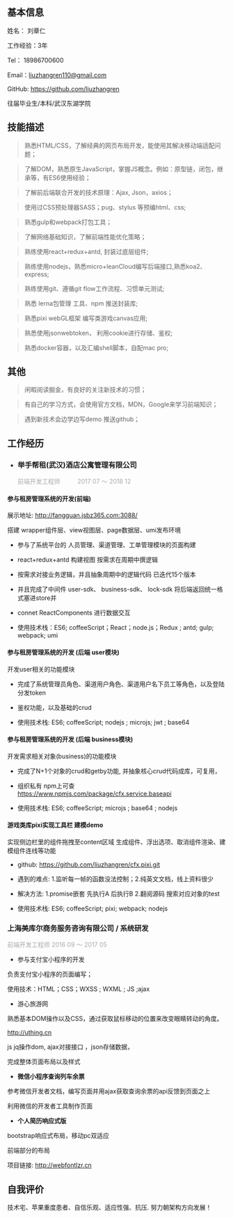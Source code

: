##   基本信息 

姓名： 刘章仁 	

工作经验：3年

Tel： 18986700600

Email：liuzhangren110@gmail.com

GitHub:  https://github.com/liuzhangren

往届毕业生/本科/武汉东湖学院

## 技能描述

> 熟悉HTML/CSS，了解经典的网页布局开发，能使用其解决移动端适配问题；

> 了解DOM，熟悉原生JavaScript，掌握JS概念。例如：原型链，闭包，继承等，有ES6使用经验；

> 了解前后端联合开发的技术原理：Ajax, Json，axios；

> 使用过CSS预处理器SASS；pug、stylus 等预编html、css;

> 熟悉gulp和webpack打包工具；

> 了解网络基础知识，了解前端性能优化策略；

> 熟练使用react+redux+antd, 封装过底层组件;

> 熟练使用nodejs，熟悉micro+leanCloud编写后端接口,熟悉koa2、express;

> 熟练使用git、遵循git flow工作流程、习惯单元测试;

> 熟悉 lerna包管理 工具、npm 推送封装库;

> 熟悉pixi webGL框架 编写类游戏canvas应用;

> 熟悉使用jsonwebtoken， 利用cookie进行存储、鉴权;

> 熟悉docker容器，以及汇编shell脚本，自配mac pro;

## 其他

> 闲暇阅读掘金，有良好的关注新技术的习惯；

> 有自己的学习方式，会使用官方文档，MDN，Google来学习前端知识；

> 遇到新技术会边学边写demo 推送github；

## 工作经历

- ### 举手帮租(武汉)酒店公寓管理有限公司 

  <span style="color: #aaa">前端开发工程师 	         <span style="color: #aaa">2017 07 ～ 2018 12 </span></span>

#### 参与租房管理系统的开发(前端)

  展示地址: http://fangguan.jsbz365.com:3088/

  搭建 wrapper组件层、view视图层、page数据层、umi发布环境

  - 参与了系统平台的 人员管理、渠道管理、工单管理模块的页面构建

  - react+redux+antd 构建视图 按需求在周期中撰逻辑

  - 按需求对接业务逻辑，并且抽象周期中的逻辑代码 已迭代15个版本

  - 并且完成了中间件 user-sdk、 business-sdk、 lock-sdk 将后端返回统一格式塞进store并

  - connet ReactComponents 进行数据交互

  - 使用技术栈：ES6; coffeeScript；React；node.js；Redux ; antd; gulp; webpack; umi



#### 参与租房管理系统的开发 (后端 user模块)

  开发user相关的功能模块

  - 完成了系统管理员角色、渠道用户角色、渠道用户名下员工等角色，以及登陆分发token

  - 鉴权功能，以及基础的crud

  - 使用技术栈: ES6; coffeeScript; nodejs ; microjs; jwt ; base64



#### 参与租房管理系统的开发 (后端 business模块)

  开发需求相关对象(business)的功能模块

  - 完成了N+1个对象的crud和getby功能, 并抽象核心crud代码成库，可复用，

  - 组织私有 npm上可查 https://www.npmjs.com/package/cfx.service.baseapi

  - 使用技术栈: ES6; coffeeScript; microjs ; base64 ; nodejs

#### 游戏类库pixi实现工具栏 建模demo

  实现侧边栏里的组件拖拽至content区域 生成组件、浮出选项、取消组件渲染、建模组件连线等功能

  - github: https://github.com/liuzhangren/cfx.pixi.git

  - 遇到的难点: 1.监听每一帧的函数没法控制；2.纯英文文档，线上资料很少

  - 解决方法: 1.promise嵌套 先执行A 后执行B 2.翻阅源码 搜索对应对象的test

  - 使用技术栈: ES6; coffeeScript; pixi; webpack; nodejs


### 上海美库尔商务服务咨询有限公司 / 系统研发 

  <span style="color: #aaa">前端开发工程师</span>		<span style="color: #aaa">2016 09 ～ 2017 05</span>

  - 参与支付宝小程序的开发

  负责支付宝小程序的页面编写；

  使用技术：HTML；CSS；WXSS ; WXML ; JS ;ajax

  - 游心旅游网 

  熟悉基本DOM操作以及CSS，通过获取鼠标移动的位置来改变眼睛转动的角度。

  http://uthing.cn

  js jq操作dom, ajax对接接口 ，json存储数据，

  完成整体页面布局以及样式

  - **微信小程序查询列车余票** 

  参考微信开发者文档，编写页面并用ajax获取查询余票的api反馈到页面之上 

  利用微信的开发者工具制作页面 

  - **个人简历响应式版** 

  bootstrap响应式布局，移动pc双适应 

  前端部分的布局 

  项目链接: http://webfontlzr.cn 


## 自我评价
  技术宅、苹果重度患者、自信乐观、适应性强、抗压. 努力朝架构方向发展！